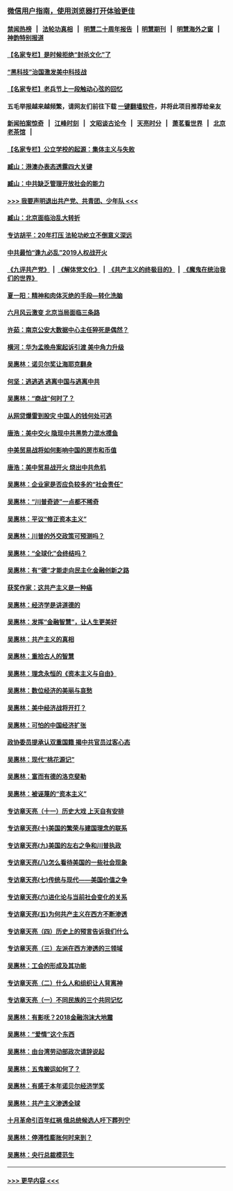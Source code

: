 ### [微信用户指南，使用浏览器打开体验更佳](https://github.com/gfw-breaker/banned-news1/blob/master/indexes/wechat-guide.md?t=0)
#### [禁闻热榜](热点新闻.md?t=0)  &nbsp;&nbsp;|&nbsp;&nbsp; [法轮功真相](https://github.com/gfw-breaker/truth/blob/master/README.md?t=0) &nbsp;&nbsp;|&nbsp;&nbsp; [明慧二十周年报告](https://github.com/gfw-breaker/mh-reports/blob/master/README.md?t=0) &nbsp;&nbsp;|&nbsp;&nbsp;[明慧期刊](https://github.com/gfw-breaker/mh-qikan) &nbsp;&nbsp;|&nbsp;&nbsp; [明慧海外之窗](https://github.com/gfw-breaker/mh-news/blob/master/README.md?t=0) &nbsp;&nbsp;|&nbsp;&nbsp; [神韵特别报道](https://github.com/gfw-breaker/mh-news/blob/master/shenyun.md?t=0)
#### [【名家专栏】是时候拒绝“封杀文化”了](../pages/nsc423/n11814093.md?t=02110533) 
#### [“黑科技”治国激发美中科技战](../pages/nsc423/n11638056.md?t=02110533) 
#### [【名家专栏】老兵节上一段触动心弦的回忆](../pages/nsc423/n11646016.md?t=02110533) 
#### 五毛举报越来越频繁，请网友们前往下载 [一键翻墙软件](https://github.com/gfw-breaker/ssr-accounts)，并将此项目推荐给亲友
#### [新闻拍案惊奇](https://github.com/gfw-breaker/banned-news1/blob/master/pages/link4.md) &nbsp;&nbsp;|&nbsp;&nbsp; [江峰时刻](https://github.com/gfw-breaker/banned-news1/blob/master/pages/link4.md) &nbsp;&nbsp;|&nbsp;&nbsp; [文昭谈古论今](https://github.com/gfw-breaker/banned-news1/blob/master/pages/link4.md) &nbsp;&nbsp;|&nbsp;&nbsp; [天亮时分](https://github.com/gfw-breaker/banned-news1/blob/master/pages/link4.md) &nbsp;&nbsp;|&nbsp;&nbsp; [萧茗看世界](https://github.com/gfw-breaker/banned-news1/blob/master/pages/link4.md) &nbsp;&nbsp;|&nbsp;&nbsp; [北京老茶馆](https://github.com/gfw-breaker/banned-news1/blob/master/pages/link4.md) &nbsp;&nbsp;|&nbsp;&nbsp; 
#### [【名家专栏】公立学校的起源：集体主义与失败](../pages/nsc423/n11601833.md?t=02110533) 
#### [臧山：港澳办表态透露四大关键](../pages/nsc423/n11421628.md?t=02110533) 
#### [臧山：中共缺乏管理开放社会的能力](../pages/nsc423/n11407457.md?t=02110533) 
#### [>>> 我要声明退出共产党、共青团、少年队 <<<](https://github.com/begood0513/goodnews/blob/master/quit/letter.md) 
#### [臧山：北京面临治乱大转折](../pages/nsc423/n11406895.md?t=02110533) 
#### [专访胡平：20年打压 法轮功屹立不倒意义深远](../pages/nsc423/n11398800.md?t=02110533) 
#### [中共最怕“逢九必乱”2019人权战开火](../pages/nsc423/n11385248.md?t=02110533) 
#### [《九评共产党》](https://github.com/begood0513/9ping.md/blob/master/README.md) &nbsp;|&nbsp; [《解体党文化》](../../../../jtdwh.md/blob/master/README.md)  &nbsp;|&nbsp; [《共产主义的终极目的》](../../../../gczydzjmd.md/blob/master/README.md) &nbsp;|&nbsp; [《魔鬼在统治我们的世界》](../../../../mgztzwmdsj.md/blob/master/README.md) 
#### [夏一阳：精神和肉体灭绝的手段—转化洗脑](../pages/nsc423/n11368250.md?t=02110533) 
#### [六月风云激变 北京当局面临三条路](../pages/nsc423/n11313668.md?t=02110533) 
#### [许茹：南京公安大数据中心主任猝死是偶然？](../pages/nsc423/n11064744.md?t=02110533) 
#### [横河：华为孟晚舟案起诉引渡 美中角力升级](../pages/nsc423/n11027230.md?t=02110533) 
#### [吴惠林：诺贝尔奖让海耶克翻身](../pages/nsc423/n10890049.md?t=02110533) 
#### [何坚：逃逃逃 逃离中国与逃离中共](../pages/nsc423/n10592891.md?t=02110533) 
#### [吴惠林：“商战”何时了？](../pages/nsc423/n10573558.md?t=02110533) 
#### [从网贷爆雷到股灾 中国人的钱何处可逃](../pages/nsc423/n10572800.md?t=02110533) 
#### [唐浩：美中交火 隐现中共黑势力混水摸鱼](../pages/nsc423/n10544040.md?t=02110533) 
#### [中美贸易战将如何影响中国的房市和币值](../pages/nsc423/n10543697.md?t=02110533) 
#### [唐浩：美中贸易战开火 烧出中共危机](../pages/nsc423/n10540126.md?t=02110533) 
#### [吴惠林：企业家是否应负较多的“社会责任”](../pages/nsc423/n10535022.md?t=02110533) 
#### [吴惠林：“川普奇迹”一点都不稀奇](../pages/nsc423/n10512808.md?t=02110533) 
#### [吴惠林：平议“修正资本主义”](../pages/nsc423/n10495724.md?t=02110533) 
#### [吴惠林：川普的外交政策可预测吗？](../pages/nsc423/n10462387.md?t=02110533) 
#### [吴惠林：“全球化”会终结吗？](../pages/nsc423/n10452838.md?t=02110533) 
#### [吴惠林：有“德”才能走向民主化金融创新之路](../pages/nsc423/n10432292.md?t=02110533) 
#### [获奖作家：这共产主义是一种癌](../pages/nsc423/n10431541.md?t=02110533) 
#### [吴惠林：经济学是讲道德的](../pages/nsc423/n10398014.md?t=02110533) 
#### [吴惠林：发挥“金融智慧”，让人生更美好](../pages/nsc423/n10375019.md?t=02110533) 
#### [吴惠林：共产主义的真相](../pages/nsc423/n10351394.md?t=02110533) 
#### [吴惠林：重拾古人的智慧](../pages/nsc423/n10337691.md?t=02110533) 
#### [吴惠林：理念永恒的《资本主义与自由》](../pages/nsc423/n10316274.md?t=02110533) 
#### [吴惠林：数位经济的美丽与哀愁](../pages/nsc423/n10292946.md?t=02110533) 
#### [吴惠林：美中经济战将开打？](../pages/nsc423/n10258825.md?t=02110533) 
#### [吴惠林：可怕的中国经济扩张](../pages/nsc423/n10219147.md?t=02110533) 
#### [政协委员提承认双重国籍 揭中共官员过客心态](../pages/nsc423/n10208809.md?t=02110533) 
#### [吴惠林：现代“桃花源记”](../pages/nsc423/n10185234.md?t=02110533) 
#### [吴惠林：富而有德的洛克斐勒](../pages/nsc423/n10142264.md?t=02110533) 
#### [吴惠林：被诬蔑的“资本主义”](../pages/nsc423/n10124816.md?t=02110533) 
#### [专访章天亮（十一）历史大戏 上天自有安排](../pages/nsc423/n10094905.md?t=02110533) 
#### [专访章天亮(十)美国的繁荣与建国理念的联系](../pages/nsc423/n10094899.md?t=02110533) 
#### [专访章天亮(九)美国的左右之争和川普执政](../pages/nsc423/n10094889.md?t=02110533) 
#### [专访章天亮(八)怎么看待美国的一些社会现象](../pages/nsc423/n10094857.md?t=02110533) 
#### [专访章天亮(七)传统与现代——美国价值之争](../pages/nsc423/n10093140.md?t=02110533) 
#### [专访章天亮(六)进化论与当前社会变化的关系](../pages/nsc423/n10092036.md?t=02110533) 
#### [专访章天亮(五)为何共产主义在西方不断渗透](../pages/nsc423/n10083620.md?t=02110533) 
#### [专访章天亮（四）历史上的预言告诉我们什么](../pages/nsc423/n10083606.md?t=02110533) 
#### [专访章天亮（三）左派在西方渗透的三领域](../pages/nsc423/n10081115.md?t=02110533) 
#### [吴惠林：工会的形成及其功能](../pages/nsc423/n10080633.md?t=02110533) 
#### [专访章天亮（二）什么人和组织让人背离神](../pages/nsc423/n10076637.md?t=02110533) 
#### [专访章天亮（一）不同民族的三个共同记忆](../pages/nsc423/n10074188.md?t=02110533) 
#### [吴惠林：有影呒？2018金融泡沫大地震](../pages/nsc423/n10040534.md?t=02110533) 
#### [吴惠林：“爱情”这个东西](../pages/nsc423/n10019423.md?t=02110533) 
#### [吴惠林：由台湾劳动部政次请辞说起](../pages/nsc423/n9979679.md?t=02110533) 
#### [吴惠林：五鬼搬运如何了？](../pages/nsc423/n9925338.md?t=02110533) 
#### [吴惠林：有感于本年诺贝尔经济学奖](../pages/nsc423/n9871883.md?t=02110533) 
#### [吴惠林：共产主义渗透全球](../pages/nsc423/n9812748.md?t=02110533) 
#### [十月革命引百年红祸 俄总统候选人吁下葬列宁](../pages/nsc423/n9810182.md?t=02110533) 
#### [吴惠林：停滞性膨胀何时来到？](../pages/nsc423/n9764136.md?t=02110533) 
#### [吴惠林：央行总裁模范生](../pages/nsc423/n9728134.md?t=02110533) 

----
#### [ >>> 更早内容 <<< ](../indexes/nsc423-earlier.md)

